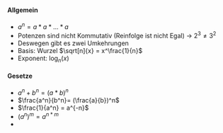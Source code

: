 
#### Allgemein
- $a^n = a * a * ... * a$
- Potenzen sind nicht Kommutativ (Reinfolge ist nicht Egal) -> $2^3\neq3^2$
- Deswegen gibt es zwei Umkehrungen
- Basis: Wurzel $\sqrt[n]{x} = x^\frac{1}{n}$
- Exponent: $\log_n ({x})$

#### Gesetze
- $a^n + b^n = (a*b)^n$
- $\frac{a^n}{b^n}= (\frac{a}{b})^n$
- $\frac{1}{a^n} = a^{-n}$
- $(a^n)^m = a^{n*m}$
- 